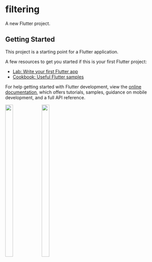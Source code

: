 # filtering

A new Flutter project.

## Getting Started

This project is a starting point for a Flutter application.

A few resources to get you started if this is your first Flutter project:

- [Lab: Write your first Flutter app](https://docs.flutter.dev/get-started/codelab)
- [Cookbook: Useful Flutter samples](https://docs.flutter.dev/cookbook)

For help getting started with Flutter development, view the
[online documentation](https://docs.flutter.dev/), which offers tutorials,
samples, guidance on mobile development, and a full API reference.
<p>
  <img src = "https://user-images.githubusercontent.com/114208600/218412894-3db5e960-43a5-4b61-9703-c018a16534fc.png" width=22% height=35%>
   <img src = "https://user-images.githubusercontent.com/114208600/218412919-82aaa116-510d-4341-868d-e09373ef2b54.png" width=22% height=35%>
 
<p>

